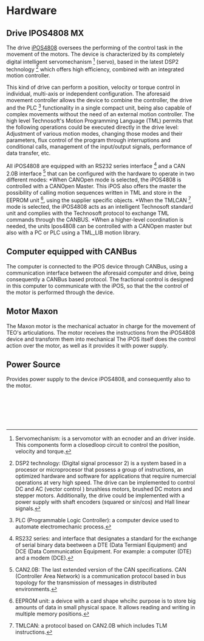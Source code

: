 Hardware
========

Drive IPOS4808 MX
------------------
The drive [iPOS4808](http://www.technosoftmotion.com/en/intelligent-drives-and-motors/other-drives/plug-in/ipos4808-mx) oversees the performing of the control task in the movement of the motors. The device is characterized by its completely digital intelligent servomechanism [^1] (servo), based in the latest DSP2 technology [^2] which offers high efficiency, combined with an integrated motion controller.

This kind of drive can perform a position, velocity or torque control in individual, multi-axis or independent configuration. The aforesaid movement controller allows the device to combine the controller, the drive and the PLC [^4] functionality in a single compact unit, being also capable of complex movements without the need of an external motion controller. The high level Technosoft's Motion Programming Language (TML) permits that the following operations could be executed directly in the drive level: Adjustment of various motion modes, changing those modes and their parameters, flux control of the program through interruptions and conditional calls, management of the input/output signals, performance of data transfer, etc.

All iPOS4808 are equipped with an RS232 series interface [^5] and a CAN 2.0B interface [^6] that can be configured with the hardware to operate in two different modes:
*When CANOpen mode is selected, the iPOS4808 is controlled with a CANOpen Master. This iPOS also offers the master the possibility of calling motion sequences written in TML and store in the EEPROM unit [^7], using the supplier specific objects.
*When the TMLCAN [^8] mode is selected, the iPOS4808 acts as an intelligent Technosoft standard unit and complies with the Technosoft protocol to exchange TML commands through the CANBUS.
*When a higher-level coordination is needed, the units Ipos4808 can be controlled with a CANOpen master but also with a PC or PLC using a TML_LIB motion library. 


Computer equipped with CANBus
-----------------------------
The computer is connected to the iPOS device through CANBus, using a communication interface between the aforesaid computer and drive, being consequently a CANBus based protocol. The fractional control is designed in this computer to communicate with the iPOS, so that the the control of the motor is performed through the device. 


Motor Maxon
------------
The Maxon motor is the mechanical actuator in charge for the movement of TEO's articulations. The motor receives the instructions from the iPOS4808 device and transform them into mechanical The iPOS itself does the control action over the motor, as well as it provides it with power supply.


Power Source
------------
Provides power supply to the device iPOS4808, and consequently also to the motor. 


$~$

$~$

$~$

[^1]: Servomechanism: is a servomotor with an ecnoder and an driver inside. This components form a closedloop circuit to control the position, velocity and torque.

[^2]: DSP2 technology: (Digital signal processor 2) is a system based in a procesor or microprocesor that possess a group of instructions, an optimized hardware and software for applications that require numercial operations at very high speed. 
The drive can be implemented to control DC and AC (vector control [^3]) brushless motors, brushed DC motors and stepper motors. Additionally, the drive could be implemented with a power supply with shaft encoders (squared or sin/cos) and Hall linear signals.

[^3]: Vector control: strategy that uses a variable-frequency inverter control method where two ortogonal compoenents (motor magnetic flux and torque), that can be visualized with a vector, represent the stator currents of a three-phase AC electric motor.

[^4]: PLC (Programmable Logic Controller): a computer device used to automate electromechanic process. 

[^5]: RS232 series: and interface that designates a standard for the exchange of serial binary data beetween a DTE (Data Termianl Equipment) and DCE (Data Communication Equipment. For example: a computer (DTE) and a modem (DCE).

[^6]: CAN2.0B: The last extended version of the CAN specifications. CAN (Controller Area Network) is a communication protocol based in bus topology for the transmission of messages in distributed environments. 

[^7]: EEPROM unit: a deivce with a card shape whcihc purpose is to store big amounts of data in small physical space. It allows reading and writing in multiple memory positions. 

[^8]: TMLCAN: a protocol based on CAN2.0B which includes TLM instructions.







